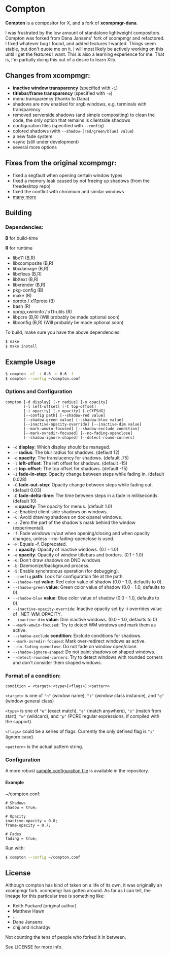 # Compton

__Compton__ is a compositor for X, and a fork of __xcompmgr-dana__.

I was frustrated by the low amount of standalone lightweight compositors.
Compton was forked from Dana Jansens' fork of xcompmgr and refactored.  I fixed
whatever bug I found, and added features I wanted. Things seem stable, but don't
quote me on it. I will most likely be actively working on this until I get the
features I want. This is also a learning experience for me. That is, I'm
partially doing this out of a desire to learn Xlib.

## Changes from xcompmgr:

* __inactive window transparency__ (specified with `-i`)
* __titlebar/frame transparency__ (specified with `-e`)
* menu transparency (thanks to Dana)
* shadows are now enabled for argb windows, e.g. terminals with transparency
* removed serverside shadows (and simple compositing) to clean the code,
  the only option that remains is clientside shadows
* configuration files (specified with `--config`)
* colored shadows (with `--shadow-[red/green/blue] value`)
* a new fade system
* vsync (still under development)
* several more options

## Fixes from the original xcompmgr:

* fixed a segfault when opening certain window types
* fixed a memory leak caused by not freeing up shadows (from the freedesktop
  repo)
* fixed the conflict with chromium and similar windows
* [many more](https://github.com/chjj/compton/issues)

## Building

### Dependencies:

__B__ for build-time

__R__ for runtime

* libx11 (B,R)
* libxcomposite (B,R)
* libxdamage (B,R)
* libxfixes (B,R)
* libXext (B,R)
* libxrender (B,R)
* pkg-config (B)
* make (B)
* xproto / x11proto (B)
* bash (R)
* xprop,xwininfo / x11-utils (R)
* libpcre (B,R) (Will probably be made optional soon)
* libconfig (B,R) (Will probably be made optional soon)

To build, make sure you have the above dependencies:

``` bash
$ make
$ make install
```

## Example Usage

``` bash
$ compton -cC -i 0.6 -e 0.6 -f
$ compton --config ~/compton.conf
```

### Options and Configuration

```
compton [-d display] [-r radius] [-o opacity]
        [-l left-offset] [-t top-offset]
        [-i opacity] [-e opacity] [-cCfFSdG]
        [--config path] [--shadow-red value]
        [--shadow-green value] [--shadow-blue value]
        [--inactive-opacity-override] [--inactive-dim value]
        [--mark-wmwin-focused] [--shadow-exclude condition]
        [--mark-ovredir-focused] [--no-fading-openclose]
        [--shadow-ignore-shaped] [--detect-round-corners]
```

* `-d` __display__:
  Which display should be managed.
* `-r` __radius__:
  The blur radius for shadows. (default 12)
* `-o` __opacity__:
  The translucency for shadows. (default .75)
* `-l` __left-offset__:
  The left offset for shadows. (default -15)
* `-t` __top-offset__:
  The top offset for shadows. (default -15)
* `-I` __fade-in-step__:
  Opacity change between steps while fading in. (default 0.028)
* `-O` __fade-out-step__:
  Opacity change between steps while fading out. (default 0.03)
* `-D` __fade-delta-time__:
  The time between steps in a fade in milliseconds. (default 10)
* `-m` __opacity__:
  The opacity for menus. (default 1.0)
* `-c`:
  Enabled client-side shadows on windows.
* `-C`:
  Avoid drawing shadows on dock/panel windows.
* `-z`:
  Zero the part of the shadow's mask behind the window (experimental).
* `-f`:
  Fade windows in/out when opening/closing and when opacity
  changes, unless --no-fading-openclose is used.
* `-F`:
  Equals -f. Deprecated.
* `-i` __opacity__:
  Opacity of inactive windows. (0.1 - 1.0)
* `-e` __opacity__:
  Opacity of window titlebars and borders. (0.1 - 1.0)
* `-G`:
  Don't draw shadows on DND windows
* `-b`:
  Daemonize/background process.
* `-S`:
  Enable synchronous operation (for debugging).
* `--config` __path__:
  Look for configuration file at the path.
* `--shadow-red` __value__:
  Red color value of shadow (0.0 - 1.0, defaults to 0).
* `--shadow-green` __value__:
  Green color value of shadow (0.0 - 1.0, defaults to 0).
* `--shadow-blue` __value__:
  Blue color value of shadow (0.0 - 1.0, defaults to 0).
* `--inactive-opacity-override`:
  Inactive opacity set by -i overrides value of _NET_WM_OPACITY.
* `--inactive-dim` __value__:
  Dim inactive windows. (0.0 - 1.0, defaults to 0)
* `--mark-wmwin-focused`:
  Try to detect WM windows and mark them as active.
* `--shadow-exclude` __condition__:
  Exclude conditions for shadows.
* `--mark-ovredir-focused`:
  Mark over-redirect windows as active.
* `--no-fading-openclose`:
  Do not fade on window open/close.
* `--shadow-ignore-shaped`:
  Do not paint shadows on shaped windows.
* `--detect-rounded-corners`:
  Try to detect windows with rounded corners and don't consider
  them shaped windows.

### Format of a condition:

`condition = <target>:<type>[<flags>]:<pattern>`

`<target>` is one of `"n"` (window name), `"i"` (window class
instance), and `"g"` (window general class)

`<type>` is one of `"e"` (exact match), `"a"` (match anywhere),
`"s"` (match from start), `"w"` (wildcard), and `"p"` (PCRE
regular expressions, if compiled with the support).

`<flags>` could be a series of flags. Currently the only defined
flag is `"i"` (ignore case).

`<pattern>` is the actual pattern string.

### Configuration

A more robust
[sample configuration file](https://raw.github.com/chjj/compton/master/compton.sample.conf)
is available in the repository.

#### Example

~/compton.conf:

```
# Shadows
shadow = true;

# Opacity
inactive-opacity = 0.8;
frame-opacity = 0.7;

# Fades
fading = true;
```

Run with:

``` bash
$ compton --config ~/compton.conf
```

## License

Although compton has kind of taken on a life of its own, it was originally
an xcompmgr fork. xcompmgr has gotten around. As far as I can tell, the lineage
for this particular tree is something like:

* Keith Packard (original author)
* Matthew Hawn
* ...
* Dana Jansens
* chjj and richardgv

Not counting the tens of people who forked it in between.

See LICENSE for more info.
